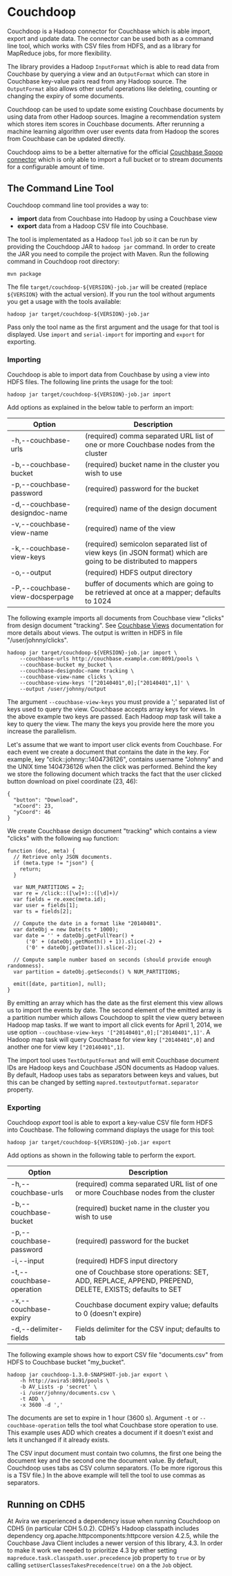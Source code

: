 Couchdoop
=========

Couchdoop is a Hadoop connector for Couchbase which is able import, export and
update data. The connector can be used both as a command line tool, which works
with CSV files from HDFS, and as a library for MapReduce jobs, for more
flexibility.

The library provides a Hadoop `InputFormat` which is able to read data from
Couchbase by querying a view and an `OutputFormat` which can store in Couchbase
key-value pairs read from any Hadoop source. The `OutputFormat` also allows
other useful operations like deleting, counting or changing the expiry of some
documents.

Couchdoop can be used to update some existing Couchbase documents by using data
from other Hadoop sources. Imagine a recommendation system which stores item
scores in Couchbase documents. After rerunning a machine learning algorithm
over user events data from Hadoop the scores from Couchbase can be updated
directly.

Couchdoop aims to be a better alternative for the official [Couchbase Sqoop
connector](http://www.couchbase.com/couchbase-server/connectors/hadoop) which
is only able to import a full bucket or to stream documents for a configurable
amount of time.

The Command Line Tool
---------------------

Couchdoop command line tool provides a way to:

* **import** data from Couchbase into Hadoop by using a Couchbase view
* **export** data from a Hadoop CSV file into Couchbase.

The tool is implementated as a Hadoop `Tool` job so it can be run by providing the Couchdoop JAR to `hadoop jar` command. In order to create the JAR you need to compile the project with Maven. Run the following command in Couchdoop root directory:

```
mvn package
```

The file `target/couchdoop-${VERSION}-job.jar` will be created (replace `${VERSION}` with the actual version). If you run the tool without arguments you get a usage with the tools available:

```
hadoop jar target/couchdoop-${VERSION}-job.jar
```

Pass only the tool name as the first argument and the usage for that tool is displayed. Use `import` and `serial-import` for importing and `export` for exporting.

### Importing ###

Couchdoop is able to import data from Couchbase by using a view into HDFS files. The following line prints the usage for the tool:

```
hadoop jar target/couchdoop-${VERSION}-job.jar import
```

Add options as explained in the below table to perform an import:

| Option                           | Description
| -------------------------------- | -----------
| -h,--couchbase-urls              | (required) comma separated URL list of one or more Couchbase nodes from the cluster
| -b,--couchbase-bucket            | (required) bucket name in the cluster you wish to use
| -p,--couchbase-password          | (required) password for the bucket
| -d,--couchbase-designdoc-name    | (required) name of the design document
| -v,--couchbase-view-name         | (required) name of the view
| -k,--couchbase-view-keys         | (required) semicolon separated list of view keys (in JSON format) which are going to be distributed to mappers
| -o,--output                      | (required) HDFS output directory
| -P,--couchbase-view-docsperpage  | buffer of documents which are going to be retrieved at once at a mapper; defaults to 1024

The following example imports all documents from Couchbase view "clicks" from design document "tracking". See [Couchbase Views](http://docs.couchbase.com/couchbase-sdk-java-1.4/#querying-views) documentation for more details about views. The output is written in HDFS in file "/user/johnny/clicks".

```
hadoop jar target/couchdoop-${VERSION}-job.jar import \
    --couchbase-urls http://couchbase.example.com:8091/pools \
    --couchbase-bucket my_bucket \
    --couchbase-designdoc-name tracking \
    --couchbase-view-name clicks \
    --couchbase-view-keys '["20140401",0];["20140401",1]' \
    --output /user/johnny/output
```

The argument `--couchbase-view-keys` you must provide a ';' separated list of keys used to query the view. Couchbase accepts array keys for views. In the above example two keys are passed. Each Hadoop _map_ task will take a key to query the view. The many the keys you provide here the more you increase the parallelism.

Let's assume that we want to import user click events from Couchbase. For each event we create a document that contains the date in the key. For example, key "click::johnny::1404736126", contains username "Johnny" and the UNIX time 1404736126 when the click was performed. Behind the key we store the following document which tracks the fact that the user clicked button download on pixel coordinate (23, 46):

```
{
  "button": "Download",
  "xCoord": 23,
  "yCoord": 46
}
```

We create Couchbase design document "tracking" which contains a view "clicks" with the following `map` function:

```
function (doc, meta) {
  // Retrieve only JSON documents.
  if (meta.type != "json") {
    return;
  }

  var NUM_PARTITIONS = 2;
  var re = /click::([\w]+)::([\d]+)/
  var fields = re.exec(meta.id);
  var user = fields[1];
  var ts = fields[2];

  // Compute the date in a format like "20140401".
  var dateObj = new Date(ts * 1000);
  var date = '' + dateObj.getFullYear() +
      ('0' + (dateObj.getMonth() + 1)).slice(-2) +
      ('0' + dateObj.getDate()).slice(-2);

  // Compute sample number based on seconds (should provide enough randomness).
  var partition = dateObj.getSeconds() % NUM_PARTITIONS;
 
  emit([date, partition], null);
}
```

By emitting an array which has the date as the first element this view allows us to import the events by date. The second element of the emitted array is a partition number which allows Couchdoop to split the view query between Hadoop map tasks. If we want to import all click events for April 1, 2014, we use option `--couchbase-view-keys '["20140401",0];["20140401",1]'`. A Hadoop map task will query Couchbase for view key `["20140401",0]` and another one for view key `["20140401",1]`.

The import tool uses `TextOutputFormat` and will emit Couchbase document IDs are Hadoop keys and Couchbase JSON documents as Hadoop values. By default, Hadoop uses tabs as separators between keys and values, but this can be changed by setting `mapred.textoutputformat.separator` property.

### Exporting ###

Couchdoop _export_ tool is able to export a key-value CSV file form HDFS into Couchbase. The following command displays the usage for this tool:

```
hadoop jar target/couchdoop-${VERSION}-job.jar export
```

Add options as shown in the following table to perform the export.

| Option                   | Description
| ------------------------ | -----------
| -h,--couchbase-urls      | (required) comma separated URL list of one or more Couchbase nodes from the cluster
| -b,--couchbase-bucket    | (required) bucket name in the cluster you wish to use
| -p,--couchbase-password  | (required) password for the bucket
| -i,--input               | (required) HDFS input directory
| -t,--couchbase-operation | one of Couchbase store operations: SET, ADD, REPLACE, APPEND, PREPEND, DELETE, EXISTS; defaults to SET
| -x,--couchbase-expiry    | Couchbase document expiry value; defaults to 0 (doesn't expire)
| -d,--delimiter-fields    | Fields delimiter for the CSV input; defaults to tab

The following example shows how to export CSV file "documents.csv" from HDFS to Couchbase bucket "my_bucket".

```
hadoop jar couchdoop-1.3.0-SNAPSHOT-job.jar export \
    -h http://avira5:8091/pools \
    -b AV_Lists -p 'secret' \
    -i /user/johnny/documents.csv \
    -t ADD \
    -x 3600 -d ','
```

The documents are set to expire in 1 hour (3600 s). Argument `-t` or `--couchbase-operation` tells the tool what Couchbase store operation to use. This example uses ADD which creates a document if it doesn't exist and lets it unchanged if it already exists.

The CSV input document must contain two columns, the first one being the document key and the second one the document value. By default, Couchdoop uses tabs as CSV column separators. (To be more rigorous this is a TSV file.) In the above example will tell the tool to use commas as separators.

Running on CDH5
---------------

At Avira we experienced a dependency issue when running Couchdoop on CDH5 (in
particular CDH 5.0.2). CDH5's Hadoop classpath includes dependency
org.apache.httpcomponents:httpcore version 4.2.5, while the Couchbase Java
Client includes a newer version of this library, 4.3. In order to make it work
we needed to prioritize 4.3 by either setting
`mapreduce.task.classpath.user.precedence` job property to `true` or by calling
`setUserClassesTakesPrecedence(true)` on a the `Job` object.
